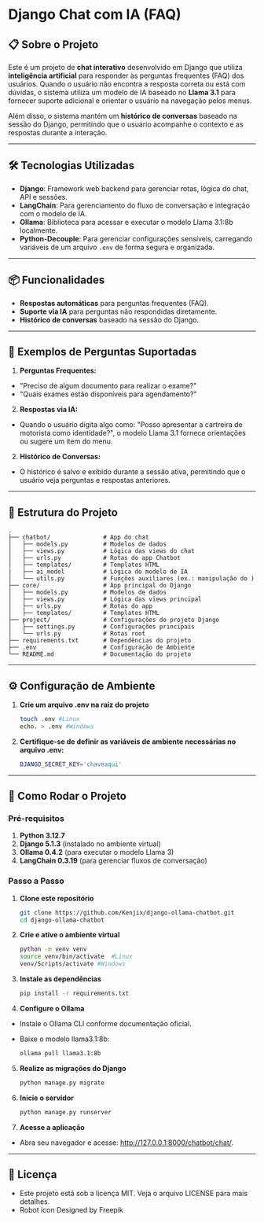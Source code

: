 # Django Chat com IA (FAQ)

## 📋 Sobre o Projeto

Este é um projeto de **chat interativo** desenvolvido em Django que utiliza **inteligência artificial** para responder às perguntas frequentes (FAQ) dos usuários. Quando o usuário não encontra a resposta correta ou está com dúvidas, o sistema utiliza um modelo de IA baseado no **Llama 3.1** para fornecer suporte adicional e orientar o usuário na navegação pelos menus.

Além disso, o sistema mantém um **histórico de conversas** baseado na sessão do Django, permitindo que o usuário acompanhe o contexto e as respostas durante a interação.

---

## 🛠️ Tecnologias Utilizadas

- **Django**: Framework web backend para gerenciar rotas, lógica do chat, API e sessões.
- **LangChain**: Para gerenciamento do fluxo de conversação e integração com o modelo de IA.
- **Ollama**: Biblioteca para acessar e executar o modelo Llama 3.1:8b localmente.
- **Python-Decouple**: Para gerenciar configurações sensíveis, carregando variáveis de um arquivo `.env` de forma segura e organizada.

---

## 📦 Funcionalidades

- **Respostas automáticas** para perguntas frequentes (FAQ).
- **Suporte via IA** para perguntas não respondidas diretamente.
- **Histórico de conversas** baseado na sessão do Django.

---

## 🤖 Exemplos de Perguntas Suportadas

1. **Perguntas Frequentes:**

- "Preciso de algum documento para realizar o exame?"
- "Quais exames estão disponíveis para agendamento?"

2. **Respostas via IA:**

- Quando o usuário digita algo como: "Posso apresentar a cartreira de motorista como identidade?", o modelo Llama 3.1 fornece orientações ou sugere um item do menu.

2. **Histórico de Conversas:**

- O histórico é salvo e exibido durante a sessão ativa, permitindo que o usuário veja perguntas e respostas anteriores.

---

## 📂 Estrutura do Projeto

    .
    ├── chatbot/               # App do chat
    │   ├── models.py          # Modelos de dados
    │   ├── views.py           # Lógica das views do chat
    │   ├── urls.py            # Rotas do app Chatbot
    │   ├── templates/         # Templates HTML
    |   ├── ai_model           # Lógica do modelo de IA
    │   └── utils.py           # Funções auxiliares (ex.: manipulação do )
    ├── core/                  # App principal do Django
    │   ├── models.py          # Modelos de dados
    │   ├── views.py           # Lógica das views principal
    │   ├── urls.py            # Rotas do app
    │   ├── templates/         # Templates HTML
    ├── project/               # Configurações do projeto Django
    │   ├── settings.py        # Configurações principais
    │   └── urls.py            # Rotas root
    ├── requirements.txt       # Dependências do projeto
    ├── .env                   # Configuração de Ambiente
    └── README.md              # Documentação do projeto

---

## ⚙️ Configuração de Ambiente

1. **Crie um arquivo .env na raiz do projeto**

    ```bash
    touch .env #Linux
    echo. > .env #Windows
    ```

2.  **Certifique-se de definir as variáveis de ambiente necessárias no arquivo .env:**
    
    ```bash
    DJANGO_SECRET_KEY='chaveaqui'
    ```

---

## 🚀 Como Rodar o Projeto

### Pré-requisitos

1. **Python 3.12.7**
2. **Django 5.1.3** (instalado no ambiente virtual)
3. **Ollama 0.4.2** (para executar o modelo Llama 3)
4. **LangChain 0.3.19** (para gerenciar fluxos de conversação)

### Passo a Passo

1. **Clone este repositório**

   ```bash
   git clone https://github.com/Kenjix/django-ollama-chatbot.git
   cd django-ollama-chatbot
   ```

2. **Crie e ative o ambiente virtual**

    ```bash
    python -m venv venv
    source venv/bin/activate  #Linux
    venv/Scripts/activate #Windows
    ```

3. **Instale as dependências**

    ```bash
    pip install -r requirements.txt
    ```

4. **Configure o Ollama**

- Instale o Ollama CLI conforme documentação oficial.
- Baixe o modelo llama3.1:8b:

    ```bash
    ollama pull llama3.1:8b
    ```

5. **Realize as migrações do Django**

    ```bash
    python manage.py migrate
    ```

6. **Inicie o servidor**

    ```bash
    python manage.py runserver
    ```

7. **Acesse a aplicação**

- Abra seu navegador e acesse: http://127.0.0.1:8000/chatbot/chat/.

---

## 📝 Licença
- Este projeto está sob a licença MIT. Veja o arquivo LICENSE para mais detalhes.
- Robot icon Designed by Freepik